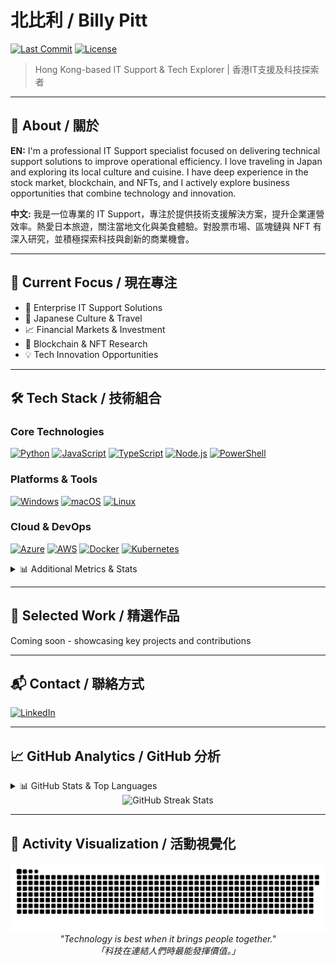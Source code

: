 # 北比利 / Billy Pitt

[![Last Commit](https://img.shields.io/github/last-commit/imbillypitt/imbillypitt?style=for-the-badge)](https://github.com/imbillypitt/imbillypitt/commits/main) [![License](https://img.shields.io/github/license/imbillypitt/imbillypitt?style=for-the-badge)](LICENSE)

> Hong Kong-based IT Support & Tech Explorer | 香港IT支援及科技探索者

---

## 📖 About / 關於

**EN:** I'm a professional IT Support specialist focused on delivering technical support solutions to improve operational efficiency. I love traveling in Japan and exploring its local culture and cuisine. I have deep experience in the stock market, blockchain, and NFTs, and I actively explore business opportunities that combine technology and innovation.

**中文:** 我是一位專業的 IT Support，專注於提供技術支援解決方案，提升企業運營效率。熱愛日本旅遊，關注當地文化與美食體驗。對股票市場、區塊鏈與 NFT 有深入研究，並積極探索科技與創新的商業機會。

---

## 🎯 Current Focus / 現在專注

- 🔧 Enterprise IT Support Solutions
- 🌸 Japanese Culture & Travel  
- 📈 Financial Markets & Investment
- 🔗 Blockchain & NFT Research
- 💡 Tech Innovation Opportunities

---

## 🛠️ Tech Stack / 技術組合

### Core Technologies

[![Python](https://img.shields.io/badge/Python-3776AB?style=for-the-badge&logo=python&logoColor=white)](https://python.org/) [![JavaScript](https://img.shields.io/badge/JavaScript-F7DF1E?style=for-the-badge&logo=javascript&logoColor=black)](https://javascript.info/) [![TypeScript](https://img.shields.io/badge/TypeScript-007ACC?style=for-the-badge&logo=typescript&logoColor=white)](https://typescriptlang.org/) [![Node.js](https://img.shields.io/badge/Node.js-43853D?style=for-the-badge&logo=node.js&logoColor=white)](https://nodejs.org/) [![PowerShell](https://img.shields.io/badge/PowerShell-5391FE?style=for-the-badge&logo=powershell&logoColor=white)](https://docs.microsoft.com/powershell/)

### Platforms & Tools

[![Windows](https://img.shields.io/badge/Windows-0078D6?style=for-the-badge&logo=windows&logoColor=white)](https://microsoft.com/windows/) [![macOS](https://img.shields.io/badge/mac%20os-000000?style=for-the-badge&logo=macos&logoColor=F0F0F0)](https://apple.com/macos/) [![Linux](https://img.shields.io/badge/Linux-FCC624?style=for-the-badge&logo=linux&logoColor=black)](https://kernel.org/)

### Cloud & DevOps

[![Azure](https://img.shields.io/badge/Microsoft_Azure-0089D0?style=for-the-badge&logo=microsoft-azure&logoColor=white)](https://azure.microsoft.com/) [![AWS](https://img.shields.io/badge/Amazon_AWS-232F3E?style=for-the-badge&logo=amazon-aws&logoColor=white)](https://aws.amazon.com/) [![Docker](https://img.shields.io/badge/Docker-2496ED?style=for-the-badge&logo=docker&logoColor=white)](https://docker.com/) [![Kubernetes](https://img.shields.io/badge/Kubernetes-326CE5?style=for-the-badge&logo=kubernetes&logoColor=white)](https://kubernetes.io/)

<details>
<summary>📊 Additional Metrics & Stats</summary>

### 📊 Detailed Analytics

<div align="center">
  <img height="180em" src="https://github-readme-stats.vercel.app/api?username=imbillypitt&show_icons=true&theme=radical&include_all_commits=true&count_private=true"/>
  <img height="180em" src="https://github-readme-stats.vercel.app/api/top-langs/?username=imbillypitt&layout=compact&theme=radical&hide_border=true"/>
</div>

### 🏆 GitHub Trophies

<div align="center">
  <img src="https://github-profile-trophy.vercel.app/?username=imbillypitt&theme=radical&no-frame=false&no-bg=true&margin-w=4" alt="GitHub Trophies"/>
</div>

### 📊 Weekly Development Breakdown

<!--START_SECTION:waka-->
<!--END_SECTION:waka-->

</details>

---

## 💼 Selected Work / 精選作品

Coming soon - showcasing key projects and contributions

---

## 📬 Contact / 聯絡方式

[![LinkedIn](https://img.shields.io/badge/LinkedIn-0077B5?style=for-the-badge&logo=linkedin&logoColor=white)](https://www.linkedin.com/in/billy-yuen-49272b17a) 

---

## 📈 GitHub Analytics / GitHub 分析

<details>
<summary>📊 GitHub Stats & Top Languages</summary>

<div align="center">
  <img height="180em" src="https://github-readme-stats.vercel.app/api?username=imbillypitt&show_icons=true&theme=radical&include_all_commits=true&count_private=true"/>
  <img height="180em" src="https://github-readme-stats.vercel.app/api/top-langs/?username=imbillypitt&layout=compact&theme=radical&hide_border=true"/>
</div>

</details>

<div align="center">
  <img src="https://github-readme-streak-stats.herokuapp.com/?user=imbillypitt&theme=radical" alt="GitHub Streak Stats"/>
</div>

---

## 🐍 Activity Visualization / 活動視覺化

<div align="center">
  <picture>
    <source media="(prefers-color-scheme: dark)" srcset="https://raw.githubusercontent.com/imbillypitt/imbillypitt/output/github-contribution-grid-snake-dark.svg?ts=20250813"/>
    <source media="(prefers-color-scheme: light)" srcset="https://raw.githubusercontent.com/imbillypitt/imbillypitt/output/github-contribution-grid-snake.svg?ts=20250813"/>
    <img alt="github-snake" src="https://raw.githubusercontent.com/imbillypitt/imbillypitt/output/github-contribution-grid-snake.svg?ts=20250813"/>
  </picture>
</div>



<div align="center">
  <em>"Technology is best when it brings people together."</em>
  <br/>
  <em>「科技在連結人們時最能發揮價值。」</em>
</div>
